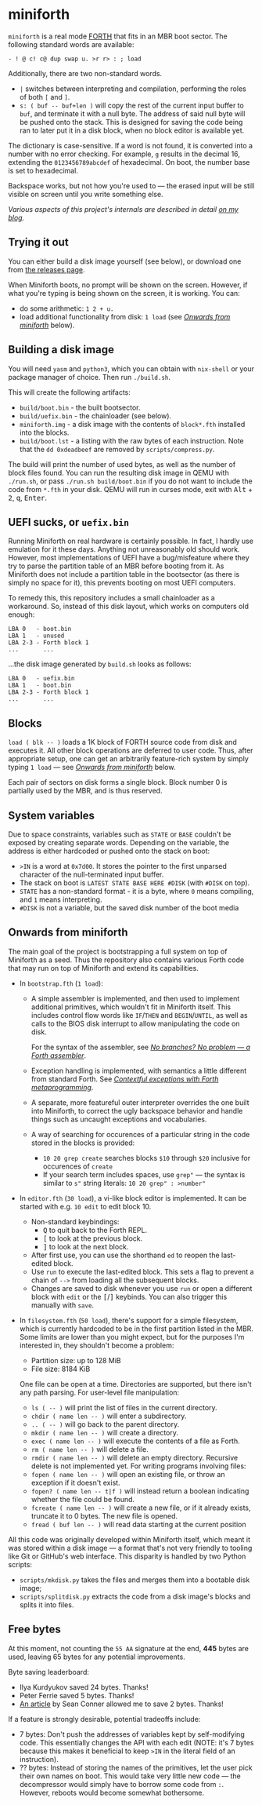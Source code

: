 # miniforth

`miniforth` is a real mode [FORTH] that fits in an MBR boot sector.
The following standard words are available:

```
- ! @ c! c@ dup swap u. >r r> : ; load
```

Additionally, there are two non-standard words.
 - `|` switches between interpreting and compilation, performing the roles of
   both `[` and `]`.
 - `s: ( buf -- buf+len )` will copy the rest of the current input buffer to
   `buf`, and terminate it with a null byte. The address of said null byte will
   be pushed onto the stack. This is designed for saving the code being ran to
   later put it in a disk block, when no block editor is available yet.

The dictionary is case-sensitive. If a word is not found, it is converted into a number
with no error checking. For example, `g` results in the decimal 16, extending
the `0123456789abcdef` of hexadecimal. On boot, the number base is set to hexadecimal.

Backspace works, but not how you're used to — the erased input will be still visible on
screen until you write something else.

*Various aspects of this project's internals are described in detail [on my blog][blog].*

## Trying it out

You can either build a disk image yourself (see below), or download one from
[the releases page].

When Miniforth boots, no prompt will be shown on the screen. However, if what
you're typing is being shown on the screen, it is working. You can:

 - do some arithmetic: `1 2 + u.`
 - load additional functionality from disk: `1 load`
   (see [*Onwards from miniforth*](#onwards-from-miniforth) below).

## Building a disk image

You will need `yasm` and `python3`, which you can obtain with `nix-shell` or
your package manager of choice. Then run `./build.sh`.

This will create the following artifacts:

- `build/boot.bin` - the built bootsector.
- `build/uefix.bin` - the chainloader (see below).
- `miniforth.img` - a disk image with the contents of `block*.fth` installed into
  the blocks.
- `build/boot.lst` - a listing with the raw bytes of each instruction.
   Note that the `dd 0xdeadbeef` are removed by `scripts/compress.py`.

The build will print the number of used bytes, as well as the number of block files found.
You can run the resulting disk image in QEMU with `./run.sh`, or pass `./run.sh build/boot.bin`
if you do not want to include the code from `*.fth` in your disk. QEMU will run in curses
mode, exit with <kbd>Alt</kbd> + <kbd>2</kbd>, <kbd>q</kbd>, <kbd>Enter</kbd>.

## UEFI sucks, or `uefix.bin`

Running Miniforth on real hardware is certainly possible. In fact, I hardly use
emulation for it these days. Anything not unreasonably old should work. However,
most implementations of UEFI have a bug/misfeature where they try to parse the
partition table of an MBR before booting from it. As Miniforth does not include
a partition table in the bootsector (as there is simply no space for it), this
prevents booting on most UEFI computers.

To remedy this, this repository includes a small chainloader as a workaround.
So, instead of this disk layout, which works on computers old enough:

```
LBA 0   - boot.bin
LBA 1   - unused
LBA 2-3 - Forth block 1
...       ...
```

...the disk image generated by `build.sh` looks as follows:

```
LBA 0   - uefix.bin
LBA 1   - boot.bin
LBA 2-3 - Forth block 1
...       ...
```

## Blocks

`load ( blk -- )` loads a 1K block of FORTH source code from disk and executes it.
All other block operations are deferred to user code. Thus, after appropriate setup,
one can get an arbitrarily feature-rich system by simply typing `1 load` —
see [*Onwards from miniforth*](#onwards-from-miniforth) below.

Each pair of sectors on disk forms a single block. Block number 0 is partially used
by the MBR, and is thus reserved.

## System variables

Due to space constraints, variables such as `STATE` or `BASE` couldn't be exposed by creating
separate words. Depending on the variable, the address is either hardcoded or pushed onto
the stack on boot:

 - `>IN` is a word at `0x7d00`. It stores the pointer to the first unparsed character
   of the null-terminated input buffer.
 - The stack on boot is `LATEST STATE BASE HERE #DISK` (with `#DISK` on top).
 - `STATE` has a non-standard format - it is a byte, where `0` means compiling,
   and `1` means interpreting.
 - `#DISK` is not a variable, but the saved disk number of the boot media

## Onwards from miniforth

The main goal of the project is bootstrapping a full system on top of Miniforth
as a seed. Thus the repository also contains various Forth code that may run on
top of Miniforth and extend its capabilities.

 - In `bootstrap.fth` (`1 load`):
   - A simple assembler is implemented, and then used to implement additional
     primitives, which wouldn't fit in Miniforth itself. This includes control
     flow words like `IF`/`THEN` and `BEGIN`/`UNTIL`, as well as calls to the BIOS
     disk interrupt to allow manipulating the code on disk.

     For the syntax of the assembler, see [*No branches? No problem — a Forth
     assembler*][branch-blog].

   - Exception handling is implemented, with semantics a little different from
     standard Forth. See [*Contextful exceptions with Forth
     metaprogramming*][exception-blog].
   - A separate, more featureful outer interpreter overrides the one built into
     Miniforth, to correct the ugly backspace behavior and handle things
     such as uncaught exceptions and vocabularies.
   - A way of searching for occurences of a particular string in the code stored
     in the blocks is provided:
     - `10 20 grep create` searches blocks `$10` through `$20` inclusive for
       occurences of `create`
     - If your search term includes spaces, use `grep"` — the syntax is similar
       to `s"` string literals: `10 20 grep" : >number"`
 - In `editor.fth` (`30 load`), a vi-like block editor is implemented. It can be started
   with e.g. `10 edit` to edit block 10.
   - Non-standard keybindings:
     - <kbd>Q</kbd> to quit back to the Forth REPL.
     - <kbd>[</kbd> to look at the previous block.
     - <kbd>]</kbd> to look at the next block.
   - After first use, you can use the shorthand `ed` to reopen the last-edited block.
   - Use `run` to execute the last-edited block. This sets a flag to prevent
     a chain of `-->` from loading all the subsequent blocks.
   - Changes are saved to disk whenever you use `run` or open a different block with `edit`
     or the <kbd>[</kbd>/<kbd>]</kbd> keybinds. You can also trigger this
     manually with `save`.
 - In `filesystem.fth` (`50 load`), there's support for a simple filesystem,
   which is currently hardcoded to be in the first partition listed in the MBR.
   Some limits are lower than you might expect, but for the purposes I'm
   interested in, they shouldn't become a problem:
   - Partition size: up to 128 MiB
   - File size: 8184 KiB

   One file can be open at a time. Directories are supported, but there isn't any
   path parsing. For user-level file manipulation:
   - `ls ( -- )` will print the list of files in the current directory.
   - `chdir ( name len -- )` will enter a subdirectory.
   - `.. ( -- )` will go back to the parent directory.
   - `mkdir ( name len -- )` will create a directory.
   - `exec ( name len -- )` will execute the contents of a file as Forth.
   - `rm ( name len -- )` will delete a file.
   - `rmdir ( name len -- )` will delete an empty directory. Recursive delete
     is not implemented yet.
   For writing programs involving files:
   - `fopen ( name len -- )` will open an existing file, or throw an exception
     if it doesn't exist.
   - `fopen? ( name len -- t|f )` will instead return a boolean indicating
     whether the file could be found.
   - `fcreate ( name len -- )` will create a new file, or if it already exists,
     truncate it to 0 bytes. The new file is opened.
   - `fread ( buf len -- )` will read data starting at the current position

All this code was originally developed within Miniforth itself, which meant it was
stored within a disk image — a format that's not very friendly to tooling like
Git or GitHub's web interface. This disparity is handled by two Python scripts:

 - `scripts/mkdisk.py` takes the files and merges them into a bootable disk image;
 - `scripts/splitdisk.py` extracts the code from a disk image's blocks and splits
   it into files.

## Free bytes

At this moment, not counting the `55 AA` signature at the end, **445** bytes are used,
leaving 65 bytes for any potential improvements.

Byte saving leaderboard:
 - Ilya Kurdyukov saved 24 bytes. Thanks!
 - Peter Ferrie saved 5 bytes. Thanks!
 - [An article][daa] by Sean Conner allowed me to save 2 bytes. Thanks!

If a feature is strongly desirable, potential tradeoffs include:

 - 7 bytes: Don't push the addresses of variables kept by self-modifying code. This
   essentially changes the API with each edit (NOTE: it's 7 bytes because this makes it
   beneficial to keep `>IN` in the literal field of an instruction).
 - ?? bytes: Instead of storing the names of the primitives, let the user pick their own
   names on boot. This would take very little new code — the decompressor would simply have
   to borrow some code from `:`. However, reboots would become somewhat bothersome.

[FORTH]: https://en.wikipedia.org/wiki/Forth_(programming_language)
[blog]: https://compilercrim.es/bootstrap/
[branch-blog]: https://compilercrim.es/bootstrap/branches/
[exception-blog]: https://compilercrim.es/bootstrap/exception-context/
[the releases page]: https://github.com/meithecatte/miniforth/releases/
[daa]: https://boston.conman.org/2023/02/24.1
